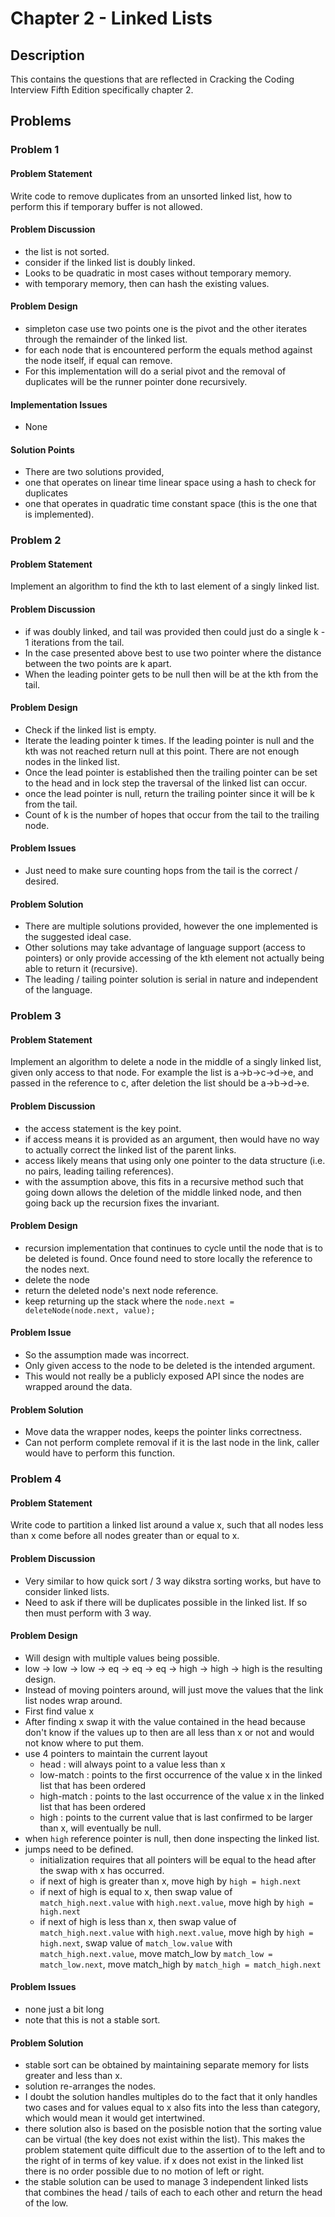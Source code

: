 # Chapter 2 - Linked Lists
## Description
This contains the questions that are reflected in Cracking the Coding Interview Fifth Edition specifically chapter 2.

## Problems
### Problem 1
#### Problem Statement
>
Write code to remove duplicates from an unsorted linked list, how to perform this if temporary buffer is not allowed.

#### Problem Discussion
- the list is not sorted.
- consider if the linked list is doubly linked.
- Looks to be quadratic in most cases without temporary memory.
- with temporary memory, then can hash the existing values.

#### Problem Design
- simpleton case use two points one is the pivot and the other iterates through the remainder of the linked list.
- for each node that is encountered perform the equals method against the node itself, if equal can remove.
- For this implementation will do a serial pivot and the removal of duplicates will be the runner pointer done recursively.

#### Implementation Issues
- None

#### Solution Points
- There are two solutions provided, 
- one that operates on linear time linear space using a hash to check for duplicates
- one that operates in quadratic time constant space (this is the one that is implemented).

### Problem 2
#### Problem Statement
>
Implement an algorithm to find the kth to last element of a singly linked list.

#### Problem Discussion
- if was doubly linked, and tail was provided then could just do a single k - 1 iterations from the tail.
- In the case presented above best to use two pointer where the distance between the two points are k apart.
- When the leading pointer gets to be null then will be at the kth from the tail.

#### Problem Design 
- Check if the linked list is empty.
- Iterate the leading pointer k times.  If the leading pointer is null and the kth was not reached return null at this point.  There are not enough nodes in the linked list.
- Once the lead pointer is established then the trailing pointer can be set to the head and in lock step the traversal of the linked list can occur.
- once the lead pointer is null, return the trailing pointer since it will be k from the tail.
- Count of k is the number of hopes that occur from the tail to the trailing node. 

#### Problem Issues
- Just need to make sure counting hops from the tail is the correct / desired.

#### Problem Solution
- There are multiple solutions provided, however the one implemented is the suggested ideal case.
- Other solutions may take advantage of language support (access to pointers) or only provide accessing of the kth element not actually being able to return it (recursive).
- The leading / tailing pointer solution is serial in nature and independent of the language.

### Problem 3
#### Problem Statement
>
Implement an algorithm to delete a node in the middle of a singly linked list, given only access to that node.  For example the list is a->b->c->d->e, and passed in the reference to c, after deletion the list should be a->b->d->e.

#### Problem Discussion
- the access statement is the key point.
- if access means it is provided as an argument, then would have no way to actually correct the linked list of the parent links.
- access likely means that using only one pointer to the data structure (i.e. no pairs, leading tailing references).
- with the assumption above, this fits in a recursive method such that going down allows the deletion of the middle linked node, and then going back up the recursion fixes the invariant.

#### Problem Design 
- recursion implementation that continues to cycle until the node that is to be deleted is found.  Once found need to store locally the reference to the nodes next. 
- delete the node
- return the deleted node's next node reference.
- keep returning up the stack where the `node.next = deleteNode(node.next, value);`

#### Problem Issue
- So the assumption made was incorrect.
- Only given access to the node to be deleted is the intended argument.
- This would not really be a publicly exposed API since the nodes are wrapped around the data.

#### Problem Solution
- Move data the wrapper nodes, keeps the pointer links correctness.
- Can not perform complete removal if it is the last node in the link, caller would have to perform this function.

### Problem 4
#### Problem Statement
>
Write code to partition a linked list around a value x, such that all nodes less than x come before all nodes greater than or equal to x.

#### Problem Discussion
- Very similar to how quick sort / 3 way dikstra sorting works, but have to consider linked lists.
- Need to ask if there will be duplicates possible in the linked list.  If so then must perform with 3 way.

#### Problem Design
- Will design with multiple values being possible.
- low -> low -> low -> eq -> eq -> eq -> high -> high -> high is the resulting design.
- Instead of moving pointers around, will just move the values that the link list nodes wrap around.
- First find value x
- After finding x swap it with the value contained in the head because don't know if the values up to then are all less than x or not and would not know where to put them.
- use 4 pointers to maintain the current layout
  - head : will always point to a value less than x
  - low-match : points to the first occurrence of the value x in the linked list that has been ordered
  - high-match : points to the last occurrence of the value x in the linked list that has been ordered
  - high : points to the current value that is last confirmed to be larger than x, will eventually be null.
- when `high` reference pointer is null, then done inspecting the linked list.
- jumps need to be defined.
  - initialization requires that all pointers will be equal to the head after the swap with x has occurred.
  - if next of high is greater than x, move high by `high = high.next`
  - if next of high is equal to x, then swap value of `match_high.next.value` with `high.next.value`, move high by `high = high.next`
  - if next of high is less than x, then swap value of `match_high.next.value` with `high.next.value`, move high by `high = high.next`, swap value of `match_low.value` with `match_high.next.value`, move match_low by `match_low = match_low.next`, move match_high by `match_high = match_high.next`

#### Problem Issues
- none just a bit long
- note that this is not a stable sort.

#### Problem Solution
- stable sort can be obtained by maintaining separate memory for lists greater and less than x.
- solution re-arranges the nodes.  
- I doubt the solution handles multiples do to the fact that it only handles two cases and for values equal to x also fits into the less than category, which would mean it would get intertwined.
- there solution also is based on the posisble notion that the sorting value can be virtual (the key does not exist within the list).  This makes the problem statement quite difficult due to the assertion of to the left and to the right of in terms of key value.  if x does not exist in the linked list there is no order possible due to no motion of left or right.
- the stable solution can be used to manage 3 independent linked lists that combines the head / tails of each to each other and return the head of the low.
